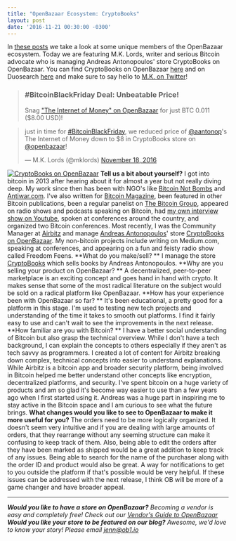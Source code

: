 ```yaml
---
title: "OpenBazaar Ecosystem: CryptoBooks" 
layout: post
date: '2016-11-21 00:30:00 -0300'
---
```

        
In [these posts](https://blog.openbazaar.org/snapshot-of-the-openbazaar-ecosystem-at-the-beginning/) we take a look at some unique members of the OpenBazaar ecosystem. Today we are featuring M.K. Lords, writer and serious Bitcoin advocate who is managing Andreas Antonopoulos' store CryptoBooks on OpenBazaar. You can find CryptoBooks on OpenBazaar [here](ob://efece349f9830a6d6167c3bbc6ed3ce855277a8f) and on Duosearch [here](https://duosear.ch/efece349f9830a6d6167c3bbc6ed3ce855277a8f) and make sure to say hello to [M.K. on Twitter](https://twitter.com/mklords)!

> ### #BitcoinBlackFriday Deal: Unbeatable Price!
> 
> Snag ["The Internet of Money" on OpenBazaar](https://duosear.ch/efece349f9830a6d6167c3bbc6ed3ce855277a8f/listing/974a62586f0e48c53b7c19592f9ceb64a4b08e84) for just BTC 0.011 ($8.00 USD)!

> just in time for [#BitcoinBlackFriday](https://twitter.com/hashtag/BitcoinBlackFriday?src=hash), we reduced price of [@aantonop](https://twitter.com/aantonop)'s The Internet of Money down to $8 in CryptoBooks store on [@openbazaar](https://twitter.com/openbazaar)!
> 
> — M.K. Lords (@mklords) [November 18, 2016](https://twitter.com/mklords/status/799729856514760704)

[![CryptoBooks on OpenBazaar](https://blog.openbazaar.org/wp-content/uploads/2016/11/Screen-Shot-2016-11-21-at-1.03.15-PM-1024x661.png)](https://blog.openbazaar.org/wp-content/uploads/2016/11/Screen-Shot-2016-11-21-at-1.03.15-PM.png) **Tell us a bit about yourself?** I got into bitcoin in 2013 after hearing about it for almost a year but not really diving deep. My work since then has been with NGO's like [Bitcoin Not Bombs](https://www.facebook.com/BitcoinNotBombs/) and [Antiwar.com](http://antiwar.com). I've also written for [Bitcoin Magazine](https://bitcoinmagazine.com/authors/mk-lords), been featured in other Bitcoin publications, been a regular panelist on [The Bitcoin Group](http://www.thebitcoingroup.com/p/live.html), appeared on radio shows and podcasts speaking on Bitcoin, had [my own interview show on Youtube](https://www.youtube.com/channel/UCtO9Ty9V8gpwecykz9jdceg/feed), spoken at conferences around the country, and organized two Bitcoin conferences. Most recently, I was the Community Manager at [Airbitz](https://airbitz.co/) and manage [Andreas Antonopoulos](https://antonopoulos.com/)' store [CryptoBooks on OpenBazaar](ob://efece349f9830a6d6167c3bbc6ed3ce855277a8f). My non-bitcoin projects include writing on Medium.com, speaking at conferences, and appearing on a fun and feisty radio show called Freedom Feens. **What do you make/sell? ** I manage the store [CryptoBooks](ob://efece349f9830a6d6167c3bbc6ed3ce855277a8f) which sells books by Andreas Antonopoulos. **Why are you selling your product on OpenBazaar? ** A decentralized, peer-to-peer marketplace is an exciting concept and goes hand in hand with crypto. It makes sense that some of the most radical literature on the subject would be sold on a radical platform like OpenBazaar. **How has your experience been with OpenBazaar so far? ** It's been educational, a pretty good for a platform in this stage. I'm used to testing new tech projects and understanding of the time it takes to smooth out platforms. I find it fairly easy to use and can't wait to see the improvements in the next release. **How familiar are you with Bitcoin? ** I have a better social understanding of Bitcoin but also grasp the technical overview. While I don't have a tech background, I can explain the concepts to others especially if they aren't as tech savvy as programmers. I created a lot of content for Airbitz breaking down complex, technical concepts into easier to understand explanations. While Airbitz is a bitcoin app and broader security platform, being involved in Bitcoin helped me better understand other concepts like encryption, decentralized platforms, and security. I've spent bitcoin on a huge variety of products and am so glad it's become way easier to use than a few years ago when I first started using it. Andreas was a huge part in inspiring me to stay active in the Bitcoin space and I am curious to see what the future brings. **What changes would you like to see to OpenBazaar to make it more useful for you?** The orders need to be more logically organized. It doesn't seem very intuitive and if you are dealing with large amounts of orders, that they rearrange without any seeming structure can make it confusing to keep track of them. Also, being able to edit the orders after they have been marked as shipped would be a great addition to keep track of any issues. Being able to search for the name of the purchaser along with the order ID and product would also be great. A way for notifications to get to you outside the platform if that's possible would be very helpful. If these issues can be addressed with the next release, I think OB will be more of a game changer and have broader appeal.

* * *

_**Would you like to have a store on OpenBazaar?** Becoming a vendor is easy and completely free! Check out our [Vendor's Guide to OpenBazaar](https://blog.openbazaar.org/vendors-guide-to-openbazaar/)_ _**Would you like your store to be featured on our blog?** Awesome, we'd love to know your story! Please email [jenn@ob1.io](mailto:jenn@ob1.io)_